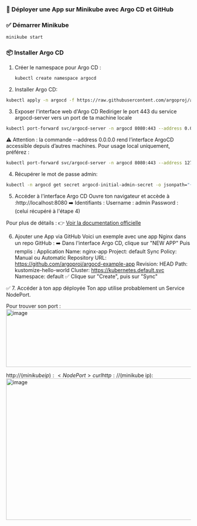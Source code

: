 ### 🚀 Déployer une App sur Minikube avec Argo CD et GitHub

### ✅  Démarrer Minikube
 ```bash
minikube start
 ```
### 📦 Installer Argo CD

1. Créer le namespace pour Argo CD :

   ```bash
   kubectl create namespace argocd
   ```
2.  Installer Argo CD:  
```bash 
kubectl apply -n argocd -f https://raw.githubusercontent.com/argoproj/argo-cd/v3.0.11/manifests/install.yaml     
```

3. Exposer l'interface web d'Argo CD
   Rediriger le port 443 du service argocd-server vers un port de ta machine locale 
```bash 
kubectl port-forward svc/argocd-server -n argocd 8080:443 --address 0.0.0.0 &
```
⚠️ Attention : la commande --address 0.0.0.0 rend l’interface ArgoCD accessible depuis d’autres machines.
Pour usage local uniquement, préférez :
```bash 
kubectl port-forward svc/argocd-server -n argocd 8080:443 --address 127.0.0.1
```
4. Récupérer le mot de passe admin:
```bash 
kubectl -n argocd get secret argocd-initial-admin-secret -o jsonpath="{.data.password}" | base64 -d && echo
```
5. Accéder à l'interface Argo CD
   Ouvre ton navigateur et accède à :http://localhost:8080
➡️ Identifiants :
    Username : admin
    Password : (celui récupéré à l'étape 4)

Pour plus de détails :
👉 [Voir la documentation officielle](https://argo-cd.readthedocs.io/en/stable/getting_started/)

6. Ajouter une App via GitHub
Voici un exemple avec une app Nginx dans un repo GitHub :
➡️ Dans l'interface Argo CD, clique sur "NEW APP"
Puis remplis :
    Application Name: nginx-app
    Project: default
    Sync Policy: Manual ou Automatic
    Repository URL: https://github.com/argoproj/argocd-example-app
    Revision: HEAD
    Path: kustomize-hello-world
    Cluster: https://kubernetes.default.svc
    Namespace: default
✅ Clique sur "Create", puis sur "Sync"

✅ 7. Accéder à ton app déployée
Ton app utilise probablement un Service NodePort.

Pour trouver son port :<img width="855" height="158" alt="image" src="https://github.com/user-attachments/assets/4a6149f0-c88c-4aaf-a33b-b665a39fd640" />


http://$(minikube ip):<NodePort>
curl http://$(minikube ip):<NodePort>
<img width="928" height="386" alt="image" src="https://github.com/user-attachments/assets/2cc5cbc6-2d4c-4ce5-8a34-c798c2095ec6" />



    
